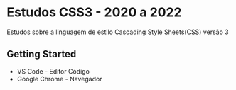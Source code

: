 # Estudos CSS3 - 2020 a 2022

Estudos sobre a linguagem de estilo Cascading Style Sheets(CSS) versão 3

## Getting Started

 * VS Code - Editor Código
 * Google Chrome - Navegador

